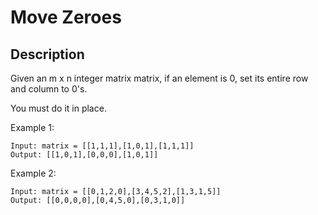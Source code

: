 # Move Zeroes


## Description

Given an m x n integer matrix matrix, if an element is 0, set its entire row and column to 0's.

You must do it in place.
 
Example 1:


```
Input: matrix = [[1,1,1],[1,0,1],[1,1,1]]
Output: [[1,0,1],[0,0,0],[1,0,1]]
```

Example 2:

```
Input: matrix = [[0,1,2,0],[3,4,5,2],[1,3,1,5]]
Output: [[0,0,0,0],[0,4,5,0],[0,3,1,0]]
```

